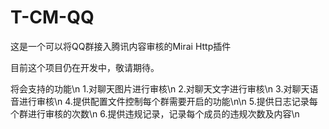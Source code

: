 # T-CM-QQ
这是一个可以将QQ群接入腾讯内容审核的Mirai Http插件

目前这个项目仍在开发中，敬请期待。

将会支持的功能\n
1.对聊天图片进行审核\n
2.对聊天文字进行审核\n
3.对聊天语音进行审核\n
4.提供配置文件控制每个群需要开启的功能\n\n
5.提供日志记录每个群进行审核的次数\n
6.提供违规记录，记录每个成员的违规次数及内容\n
